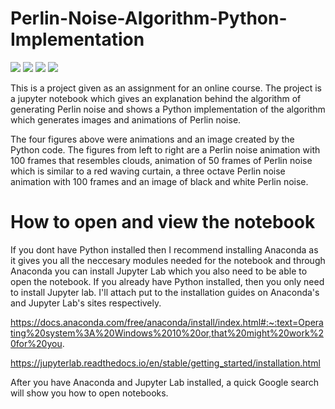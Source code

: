 # Perlin-Noise-Algorithm-Python-Implementation
![](https://github.com/aleksgaleksiev/Perlin-Noise-Algorithm-Python-Implementation/blob/main/Figures/PerlinClouds.gif) ![](https://github.com/aleksgaleksiev/Perlin-Noise-Algorithm-Python-Implementation/blob/main/Figures/PerlinCurtain.gif) ![](https://github.com/aleksgaleksiev/Perlin-Noise-Algorithm-Python-Implementation/blob/main/Figures/PerlinNoise.gif) ![](https://github.com/aleksgaleksiev/Perlin-Noise-Algorithm-Python-Implementation/blob/main/Figures/PerlinImage.png)

This is a project given as an assignment for an online course. The project is a jupyter notebook which gives an explanation behind the algorithm of generating Perlin noise 
and shows a Python implementation of the algorithm which generates images and animations of Perlin noise. 

The four figures above were animations and an image created by the Python code.
The figures from left to right are a Perlin noise animation with 100 frames that resembles clouds, animation of 50 frames of Perlin noise which is similar to a red waving curtain, a three octave Perlin noise animation with 100 frames and an image of black and white Perlin noise.

# How to open and view the notebook
If you dont have Python installed then I recommend installing Anaconda as it gives you all the neccesary modules needed for the notebook and through Anaconda you can install Jupyter Lab which you also need to be able to open the notebook. If you already have Python installed, then you only need to install Jupyter lab. I'll attach put to the installation guides on Anaconda's and Jupyter Lab's sites respectively.

https://docs.anaconda.com/free/anaconda/install/index.html#:~:text=Operating%20system%3A%20Windows%2010%20or,that%20might%20work%20for%20you.

https://jupyterlab.readthedocs.io/en/stable/getting_started/installation.html

After you have Anaconda and Jupyter Lab installed, a quick Google search will show you how to open notebooks.





